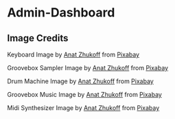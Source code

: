 # Admin-Dashboard


## Image Credits
Keyboard Image by <a href="https://pixabay.com/users/resampled-9479920/?utm_source=link-attribution&utm_medium=referral&utm_campaign=image&utm_content=8227845">Anat Zhukoff</a> from <a href="https://pixabay.com//?utm_source=link-attribution&utm_medium=referral&utm_campaign=image&utm_content=8227845">Pixabay</a>

Groovebox Sampler Image by <a href="https://pixabay.com/users/resampled-9479920/?utm_source=link-attribution&utm_medium=referral&utm_campaign=image&utm_content=6825553">Anat Zhukoff</a> from <a href="https://pixabay.com//?utm_source=link-attribution&utm_medium=referral&utm_campaign=image&utm_content=6825553">Pixabay</a>

Drum Machine Image by <a href="https://pixabay.com/users/resampled-9479920/?utm_source=link-attribution&utm_medium=referral&utm_campaign=image&utm_content=6377046">Anat Zhukoff</a> from <a href="https://pixabay.com//?utm_source=link-attribution&utm_medium=referral&utm_campaign=image&utm_content=6377046">Pixabay</a>

Groovebox Music Image by <a href="https://pixabay.com/users/resampled-9479920/?utm_source=link-attribution&utm_medium=referral&utm_campaign=image&utm_content=6381463">Anat Zhukoff</a> from <a href="https://pixabay.com//?utm_source=link-attribution&utm_medium=referral&utm_campaign=image&utm_content=6381463">Pixabay</a>

Midi Synthesizer Image by <a href="https://pixabay.com/users/resampled-9479920/?utm_source=link-attribution&utm_medium=referral&utm_campaign=image&utm_content=6389392">Anat Zhukoff</a> from <a href="https://pixabay.com//?utm_source=link-attribution&utm_medium=referral&utm_campaign=image&utm_content=6389392">Pixabay</a>